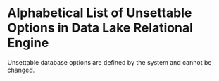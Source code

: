 <!-- loioc32af44041744ea5ac3b05ffaca70766 -->

# Alphabetical List of Unsettable Options in Data Lake Relational Engine

Unsettable database options are defined by the system and cannot be changed.

